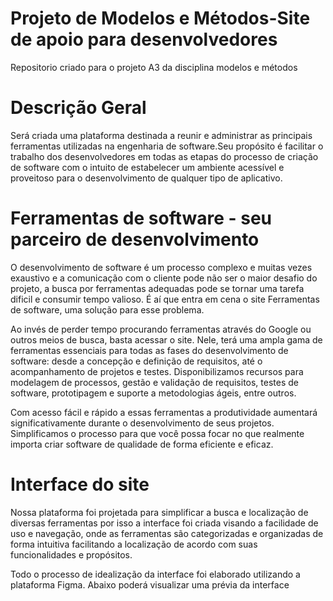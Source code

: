 # Projeto de Modelos e Métodos-Site de apoio para desenvolvedores

Repositorio criado para o projeto A3 da disciplina modelos e métodos

# **Descrição Geral**

Será criada uma plataforma destinada a reunir e administrar as principais ferramentas utilizadas na engenharia de software.Seu propósito é facilitar o trabalho dos desenvolvedores em todas as etapas do processo de criação de software com o intuito de estabelecer um ambiente acessível e proveitoso para o desenvolvimento de qualquer tipo de aplicativo.

# **Ferramentas de software - seu parceiro de desenvolvimento**

O desenvolvimento de software é um processo complexo e muitas vezes exaustivo e a comunicação com o cliente pode não ser o maior desafio do projeto, a busca por ferramentas adequadas pode se tornar uma tarefa dificil e consumir tempo valioso. É aí que entra em cena o site Ferramentas de software, uma solução para esse problema.

Ao invés de perder tempo procurando ferramentas através do Google ou outros meios de busca, basta acessar o site. Nele, terá uma ampla gama de ferramentas essenciais para todas as fases do desenvolvimento de software: desde a concepção e definição de requisitos, até o acompanhamento de projetos e testes. Disponibilizamos recursos para modelagem de processos, gestão e validação de requisitos, testes de software, prototipagem e suporte a metodologias ágeis, entre outros.

Com acesso fácil e rápido a essas ferramentas a produtividade  aumentará significativamente durante o desenvolvimento de seus projetos. Simplificamos o processo para que você possa focar no que realmente importa criar software de qualidade de forma eficiente e eficaz.

# **Interface do site**

Nossa plataforma foi projetada para simplificar a busca e localização de diversas ferramentas por isso a interface foi criada visando a facilidade de uso e navegação, onde as ferramentas são categorizadas e organizadas de forma intuitiva facilitando a localização de acordo com suas funcionalidades e propósitos.

Todo o processo de idealização da interface foi elaborado utilizando a plataforma Figma. Abaixo poderá visualizar uma prévia da interface

